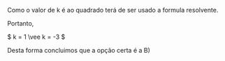 Como o valor de k é ao quadrado terá de ser usado a formula resolvente. 

Portanto, 

$ k = 1 \vee k = -3 $

Desta forma concluimos que a opção certa é a B)